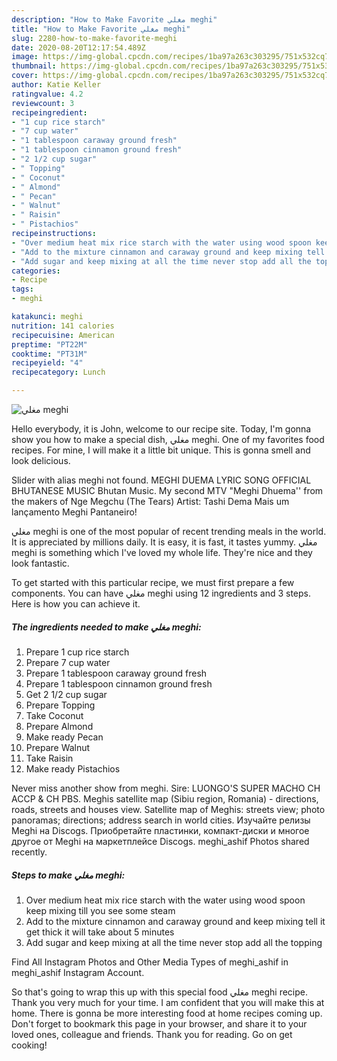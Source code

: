```yaml
---
description: "How to Make Favorite مغلي meghi"
title: "How to Make Favorite مغلي meghi"
slug: 2280-how-to-make-favorite-meghi
date: 2020-08-20T12:17:54.489Z
image: https://img-global.cpcdn.com/recipes/1ba97a263c303295/751x532cq70/مغلي-meghi-recipe-main-photo.jpg
thumbnail: https://img-global.cpcdn.com/recipes/1ba97a263c303295/751x532cq70/مغلي-meghi-recipe-main-photo.jpg
cover: https://img-global.cpcdn.com/recipes/1ba97a263c303295/751x532cq70/مغلي-meghi-recipe-main-photo.jpg
author: Katie Keller
ratingvalue: 4.2
reviewcount: 3
recipeingredient:
- "1 cup rice starch"
- "7 cup water"
- "1 tablespoon caraway ground fresh"
- "1 tablespoon cinnamon ground fresh"
- "2 1/2 cup sugar"
- " Topping"
- " Coconut"
- " Almond"
- " Pecan"
- " Walnut"
- " Raisin"
- " Pistachios"
recipeinstructions:
- "Over medium heat mix rice starch with the water using wood spoon keep mixing till you see some steam"
- "Add to the mixture cinnamon and caraway ground and keep mixing tell it get thick it will take about 5 minutes"
- "Add sugar and keep mixing at all the time never stop add all the topping"
categories:
- Recipe
tags:
- meghi

katakunci: meghi 
nutrition: 141 calories
recipecuisine: American
preptime: "PT22M"
cooktime: "PT31M"
recipeyield: "4"
recipecategory: Lunch

---
```



![مغلي meghi](https://img-global.cpcdn.com/recipes/1ba97a263c303295/751x532cq70/مغلي-meghi-recipe-main-photo.jpg)

Hello everybody, it is John, welcome to our recipe site. Today, I'm gonna show you how to make a special dish, مغلي meghi. One of my favorites food recipes. For mine, I will make it a little bit unique. This is gonna smell and look delicious.

Slider with alias meghi not found. MEGHI DUEMA LYRIC SONG OFFICIAL BHUTANESE MUSIC Bhutan Music. My second MTV &#34;Meghi Dhuema&#39;&#39; from the makers of Nge Megchu (The Tears) Artist: Tashi Dema Mais um lançamento Meghi Pantaneiro!

مغلي meghi is one of the most popular of recent trending meals in the world. It is appreciated by millions daily. It is easy, it is fast, it tastes yummy. مغلي meghi is something which I've loved my whole life. They're nice and they look fantastic.


To get started with this particular recipe, we must first prepare a few components. You can have مغلي meghi using 12 ingredients and 3 steps. Here is how you can achieve it.

<!--inarticleads1-->

##### The ingredients needed to make مغلي meghi:

1. Prepare 1 cup rice starch
1. Prepare 7 cup water
1. Prepare 1 tablespoon caraway ground fresh
1. Prepare 1 tablespoon cinnamon ground fresh
1. Get 2 1/2 cup sugar
1. Prepare  Topping
1. Take  Coconut
1. Prepare  Almond
1. Make ready  Pecan
1. Prepare  Walnut
1. Take  Raisin
1. Make ready  Pistachios


Never miss another show from meghi. Sire: LUONGO&#39;S SUPER MACHO CH ACCP &amp; CH PBS. Meghis satellite map (Sibiu region, Romania) - directions, roads, streets and houses view. Satellite map of Meghis: streets view; photo panoramas; directions; address search in world cities. Изучайте релизы Meghi на Discogs. Приобретайте пластинки, компакт-диски и многое другое от Meghi на маркетплейсе Discogs. meghi_ashif Photos shared recently. 

<!--inarticleads2-->

##### Steps to make مغلي meghi:

1. Over medium heat mix rice starch with the water using wood spoon keep mixing till you see some steam
1. Add to the mixture cinnamon and caraway ground and keep mixing tell it get thick it will take about 5 minutes
1. Add sugar and keep mixing at all the time never stop add all the topping


Find All Instagram Photos and Other Media Types of meghi_ashif in meghi_ashif Instagram Account. 

So that's going to wrap this up with this special food مغلي meghi recipe. Thank you very much for your time. I am confident that you will make this at home. There is gonna be more interesting food at home recipes coming up. Don't forget to bookmark this page in your browser, and share it to your loved ones, colleague and friends. Thank you for reading. Go on get cooking!
